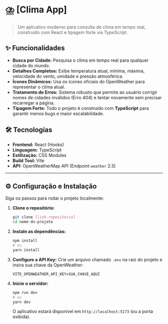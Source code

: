 # ⛈️ [Clima App]
> Um aplicativo moderno para consulta de clima em tempo real, construído com React e tipagem forte via TypeScript.

## ✨ Funcionalidades

* **Busca por Cidade:** Pesquisa o clima em tempo real para qualquer cidade do mundo.
* **Detalhes Completos:** Exibe temperatura atual, mínima, máxima, velocidade do vento, umidade e pressão atmosférica.
* **Ícones Dinâmicos:** Usa os ícones oficiais do OpenWeather para representar o clima atual.
* **Tratamento de Erros:** Sistema robusto que permite ao usuário corrigir nomes de cidades inválidos (Erro 404) e tentar novamente sem precisar recarregar a página.
* **Tipagem Forte:** Todo o projeto é construído com **TypeScript** para garantir menos bugs e maior escalabilidade.


## 🛠️ Tecnologias

* **Frontend:** React (Hooks)
* **Linguagem:** TypeScript
* **Estilização:** CSS Modules
* **Build Tool:** Vite
* **API:** OpenWeatherMap API (Endpoint `weather` 2.5)


------------------------------------------------------------------------------------------------------------------------------------


## ⚙️ Configuração e Instalação

Siga os passos para rodar o projeto localmente:

1.  **Clone o repositório:**
    ```bash
    git clone [link-repositorio]
    cd nome-do-projeto
    ```

2.  **Instale as dependências:**
    ```bash
    npm install
    # ou
    yarn install
    ```

3.  **Configure a API Key:**
    Crie um arquivo chamado `.env` na raiz do projeto e insira sua chave da OpenWeather:
    ```
    VITE_OPENWEATHER_API_KEY=SUA_CHAVE_AQUI
    ```

4.  **Inicie o servidor:**
    ```bash
    npm run dev
    # ou
    yarn dev
    ```
    O aplicativo estará disponível em `http://localhost:5173` (ou a porta exibida).